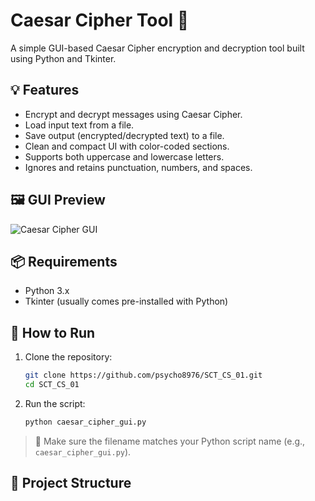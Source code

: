 # Caesar Cipher Tool 🔐

A simple GUI-based Caesar Cipher encryption and decryption tool built using Python and Tkinter.

## 💡 Features

- Encrypt and decrypt messages using Caesar Cipher.
- Load input text from a file.
- Save output (encrypted/decrypted text) to a file.
- Clean and compact UI with color-coded sections.
- Supports both uppercase and lowercase letters.
- Ignores and retains punctuation, numbers, and spaces.

## 🖼️ GUI Preview

![Caesar Cipher GUI](preview.png)  <!-- Optional: Add a screenshot with this filename -->

## 📦 Requirements

- Python 3.x
- Tkinter (usually comes pre-installed with Python)

## 🚀 How to Run

1. Clone the repository:
    ```bash
    git clone https://github.com/psycho8976/SCT_CS_01.git
    cd SCT_CS_01
    ```

2. Run the script:
    ```bash
    python caesar_cipher_gui.py
    ```

> 📝 Make sure the filename matches your Python script name (e.g., `caesar_cipher_gui.py`).

## 📂 Project Structure

